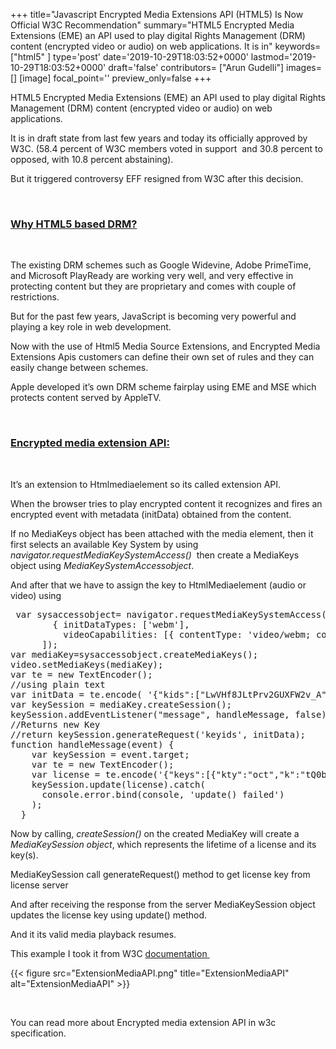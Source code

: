 +++
title="Javascript Encrypted Media Extensions API (HTML5) Is Now Official W3C Recommendation"
summary="HTML5 Encrypted Media Extensions (EME) an API used to play digital Rights Management (DRM) content (encrypted video or audio) on web applications. It is in"
keywords=["html5"
]
type='post'
date='2019-10-29T18:03:52+0000'
lastmod='2019-10-29T18:03:52+0000'
draft='false'
contributors= ["Arun Gudelli"]
images=[]
[image]
focal_point=''
preview_only=false
+++


HTML5 Encrypted Media Extensions (EME) an API used to play digital Rights Management (DRM) content (encrypted video or audio) on web applications.

It is in draft&nbsp;state from last few years and today its officially approved by W3C. (58.4 percent of W3C members voted in support &nbsp;and 30.8 percent to opposed, with 10.8 percent abstaining).

But it triggered controversy EFF resigned from W3C after this decision.

&nbsp;

### <span style="text-decoration: underline;">Why HTML5 based DRM?</span>

&nbsp;

The existing DRM schemes such as Google Widevine, Adobe PrimeTime, and Microsoft PlayReady are working very well, and very effective in protecting content but they are proprietary and comes with couple of restrictions.

But for the past few years, JavaScript is becoming very powerful and playing a key role in web development.

Now with the&nbsp;use of Html5 Media Source Extensions, and Encrypted Media Extensions Apis customers can define their own set of rules and they can easily change between schemes.

Apple developed it’s own DRM scheme fairplay using EME and MSE which protects content served by AppleTV.

&nbsp;

### <span style="text-decoration: underline;">Encrypted media extension API:</span>

&nbsp;

It’s an extension to Htmlmediaelement so its called extension API.

When the browser tries to play encrypted content it recognizes and fires an encrypted event with metadata (initData) obtained from the content.

If no MediaKeys object has been attached with the media element, then it first selects an available Key System by using <em>navigator.requestMediaKeySystemAccess() &nbsp;</em>then create a MediaKeys object using <em>MediaKeySystemAccessobject</em>.

And after that we have to assign the key to HtmlMediaelement (audio or video) using

<pre>&nbsp;<span class="javascript">var sysaccessobject= navigator.requestMediaKeySystemAccess(<span class="hljs-string">'org.w3.clearkey'</span>, [
        { <span class="hljs-attr">initDataTypes</span>: [<span class="hljs-string">'webm'</span>],
          <span class="hljs-attr">videoCapabilities</span>: [{ <span class="hljs-attr">contentType</span>: <span class="hljs-string">'video/webm; codecs="vp8"'</span> }] }
      ]);
var mediaKey=sysaccessobject.</span><span class="javascript">createMediaKeys();
</span><span class="javascript">video.setMediaKeys(mediaKey);
</span><span class="javascript"><span class="hljs-keyword">var</span> te = <span class="hljs-keyword">new</span> TextEncoder();
//using plain text
<span class="hljs-keyword">var</span> initData = te.encode( <span class="hljs-string">'{"kids":["LwVHf8JLtPrv2GUXFW2v_A"]}'</span>);
<span class="hljs-keyword">var</span> keySession = mediaKey.createSession();
keySession.addEventListener(<span class="hljs-string">"message"</span>, handleMessage, <span class="hljs-literal">false</span>);
//Returns new Key
<span class="hljs-keyword">//return</span> keySession.generateRequest(<span class="hljs-string">'keyids'</span>, initData);
</span><span class="javascript"><span class="hljs-function"><span class="hljs-keyword">function</span> <span class="hljs-title">handleMessage</span>(<span class="hljs-params">event</span>) </span>{
    <span class="hljs-keyword">var</span> keySession = event.target;
    <span class="hljs-keyword">var</span> te = <span class="hljs-keyword">new</span> TextEncoder();
    <span class="hljs-keyword">var</span> license = te.encode(<span class="hljs-string">'{"keys":[{"kty":"oct","k":"tQ0bJVWb6b0KPL6KtZIy_A","kid":"LwVHf8JLtPrv2GUXFW2v_A"}],"type":"temporary"}'</span>);
    keySession.update(license).catch(
      <span class="hljs-built_in">console</span>.error.bind(<span class="hljs-built_in">console</span>, <span class="hljs-string">'update() failed'</span>)
    );
  }</span></pre>

Now by calling, <em>createSession()</em> on the created MediaKey will create a <em>MediaKeySession object</em>, which represents the lifetime of a license and its key(s).

MediaKeySession call generateRequest() method to get license key from license server

And after receiving the response from the server&nbsp;MediaKeySession object updates the license key using update() method.

And it its valid media playback resumes.

This example I took it from W3C <a href="https://www.w3.org/TR/encrypted-media/" target="_blank" rel="noopener">documentation&nbsp;</a>

{{< figure src="ExtensionMediaAPI.png" title="ExtensionMediaAPI" alt="ExtensionMediaAPI" >}}

&nbsp;

You can read more about&nbsp;Encrypted media extension API in w3c specification.

&nbsp;

&nbsp;









